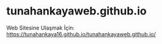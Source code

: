 # tunahankayaweb.github.io
Web Sitesine Ulaşmak İçin: https://tunahankaya16.github.io/tunahankayaweb.github.io/
